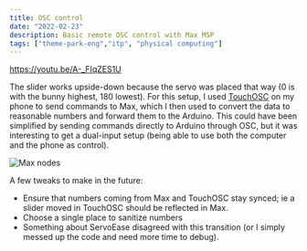```yaml
---
title: OSC control
date: "2022-02-23"
description: Basic remote OSC control with Max MSP
tags: ["theme-park-eng","itp", "physical computing"]
---
```

https://youtu.be/A-_FIqZES1U

The slider works upside-down because the servo was placed that way (0 is with the bunny highest, 180 lowest). For this setup, I used [TouchOSC](https://hexler.net/touchosc) on my phone to send commands to Max, which I then used to convert the data to reasonable numbers and forward them to the Arduino. This could have been simplified by sending commands directly to Arduino through OSC, but it was interesting to get a dual-input setup (being able to use both the computer and the phone as control).

![Max nodes](./max_nodes.png)

A few tweaks to make in the future:
- Ensure that numbers coming from Max and TouchOSC stay synced; ie a slider moved in TouchOSC should be reflected in Max.
- Choose a single place to sanitize numbers
- Something about ServoEase disagreed with this transition (or I simply messed up the code and need more time to debug).
